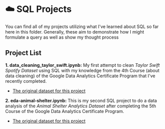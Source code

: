 # ☁️ SQL Projects

You can find all of my projects utilizing what I've learned about SQL so far here in this folder. Generally, these aim to demonstrate how I might formulate a query as well as show my thought process

## Project List

**1. data_cleaning_taylor_swift.ipynb:** My first attempt to clean *Taylor Swift Spotify Dataset* using SQL with my knowledge from the 4th Course (about data cleaning) of the Google Data Analytics Certificate Program that I've recently completed.
  - [The original dataset for this project](https://www.kaggle.com/datasets/jarredpriester/taylor-swift-spotify-dataset)

**2. eda-animal-shelter.ipynb:** This is my second SQL project to do a data analysis of the *Animal Shelter Analytics Dataset* after completing the 5th Course of the Google Data Analytics Certificate Program. 
  - [The original dataset for this project](https://www.kaggle.com/datasets/jackdaoud/animal-shelter-analytics)

